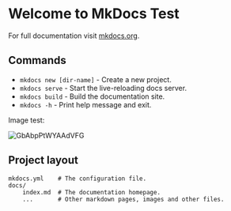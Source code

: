 # Welcome to MkDocs Test

For full documentation visit [mkdocs.org](https://www.mkdocs.org).

## Commands

* `mkdocs new [dir-name]` - Create a new project.
* `mkdocs serve` - Start the live-reloading docs server.
* `mkdocs build` - Build the documentation site.
* `mkdocs -h` - Print help message and exit.

Image test:

![GbAbpPtWYAAdVFG](https://github.com/user-attachments/assets/bf4a15e0-3863-4a50-b717-21307da8918b)


## Project layout

    mkdocs.yml    # The configuration file.
    docs/
        index.md  # The documentation homepage.
        ...       # Other markdown pages, images and other files.
